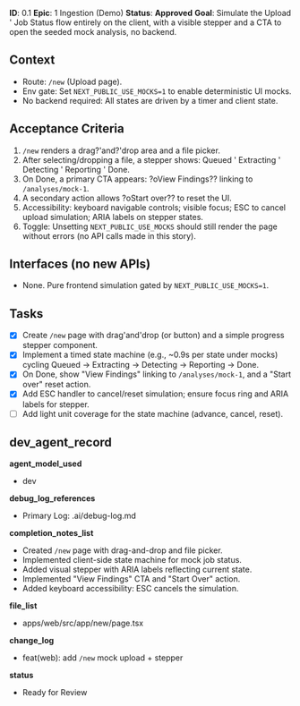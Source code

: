 **ID**: 0.1
**Epic**: 1  Ingestion (Demo)
**Status**: **Approved**
**Goal**: Simulate the Upload ' Job Status flow entirely on the client, with a visible stepper and a CTA to open the seeded mock analysis, no backend.

## Context

- Route: `/new` (Upload page).
- Env gate: Set `NEXT_PUBLIC_USE_MOCKS=1` to enable deterministic UI mocks.
- No backend required: All states are driven by a timer and client state.

## Acceptance Criteria

1. `/new` renders a drag?'and?'drop area and a file picker.
2. After selecting/dropping a file, a stepper shows: Queued ' Extracting ' Detecting ' Reporting ' Done.
3. On Done, a primary CTA appears: ?oView Findings?? linking to `/analyses/mock-1`.
4. A secondary action allows ?oStart over?? to reset the UI.
5. Accessibility: keyboard navigable controls; visible focus; ESC to cancel upload simulation; ARIA labels on stepper states.
6. Toggle: Unsetting `NEXT_PUBLIC_USE_MOCKS` should still render the page without errors (no API calls made in this story).

## Interfaces (no new APIs)

- None. Pure frontend simulation gated by `NEXT_PUBLIC_USE_MOCKS=1`.

## Tasks

- [x] Create `/new` page with drag'and'drop (or button) and a simple progress stepper component.
- [x] Implement a timed state machine (e.g., ~0.9s per state under mocks) cycling Queued -> Extracting -> Detecting -> Reporting -> Done.
- [x] On Done, show "View Findings" linking to `/analyses/mock-1`, and a "Start over" reset action.
- [x] Add ESC handler to cancel/reset simulation; ensure focus ring and ARIA labels for stepper.
- [ ] Add light unit coverage for the state machine (advance, cancel, reset).

## dev_agent_record

**agent_model_used**

- dev

**debug_log_references**
- Primary Log: .ai/debug-log.md

**completion_notes_list**

- Created `/new` page with drag-and-drop and file picker.
- Implemented client-side state machine for mock job status.
- Added visual stepper with ARIA labels reflecting current state.
- Implemented "View Findings" CTA and "Start Over" action.
- Added keyboard accessibility: ESC cancels the simulation.

**file_list**

- apps/web/src/app/new/page.tsx

**change_log**

- feat(web): add `/new` mock upload + stepper

**status**

- Ready for Review